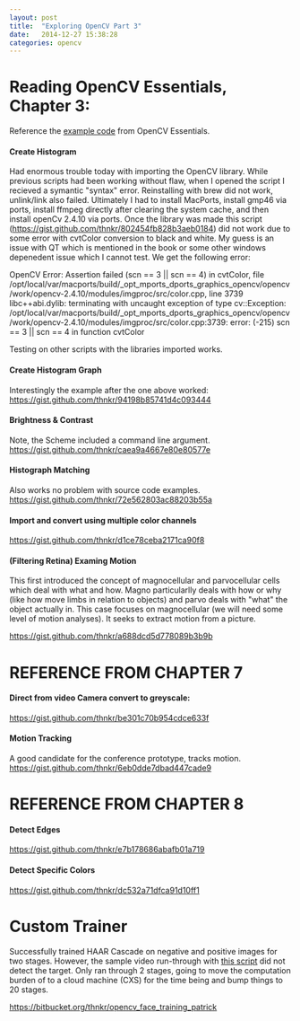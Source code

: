 ```yaml
---
layout: post
title:  "Exploring OpenCV Part 3"
date:   2014-12-27 15:38:28
categories: opencv
---
```


# Reading OpenCV Essentials, Chapter 3:

Reference the <a href="https://www.packtpub.com/code_download/17932" target="_blank">example code</a> from OpenCV Essentials.

#### Create Histogram
Had enormous trouble today with importing the OpenCV library. While previous scripts had been working without flaw, when I opened the script I recieved a symantic "syntax" error. Reinstalling with brew did not work, unlink/link also failed. Ultimately I had to install MacPorts, install gmp46 via ports, install ffmpeg directly after clearing the system cache, and then install openCv 2.4.10 via ports. Once the library was made this script (<a href="https://gist.github.com/thnkr/802454fb828b3aeb0184" target="_blank">https://gist.github.com/thnkr/802454fb828b3aeb0184</a>) did not work due to some error with cvtColor conversion to black and white. My guess is an issue with QT which is mentioned in the book or some other windows depenedent issue which I cannot test. We get the following error:

<p>
OpenCV Error: Assertion failed (scn == 3 || scn == 4) in cvtColor, file /opt/local/var/macports/build/_opt_mports_dports_graphics_opencv/opencv/work/opencv-2.4.10/modules/imgproc/src/color.cpp, line 3739
libc++abi.dylib: terminating with uncaught exception of type cv::Exception: /opt/local/var/macports/build/_opt_mports_dports_graphics_opencv/opencv/work/opencv-2.4.10/modules/imgproc/src/color.cpp:3739: error: (-215) scn == 3 || scn == 4 in function cvtColor
</p>

Testing on other scripts with the libraries imported works. 

#### Create Histogram Graph
Interestingly the example after the one above worked: <a href="https://gist.github.com/thnkr/94198b85741d4c093444" target="_blank">https://gist.github.com/thnkr/94198b85741d4c093444</a>

#### Brightness & Contrast
Note, the Scheme included a command line argument. <a href="https://gist.github.com/thnkr/caea9a4667e80e80577e" target="_blank">https://gist.github.com/thnkr/caea9a4667e80e80577e</a>

#### Histograph Matching
Also works no problem with source code examples. <a href="https://gist.github.com/thnkr/72e562803ac88203b55a" target="_blank">https://gist.github.com/thnkr/72e562803ac88203b55a</a>

#### Import and convert using multiple color channels
<a href="https://gist.github.com/thnkr/d1ce78ceba2171ca90f8">https://gist.github.com/thnkr/d1ce78ceba2171ca90f8</a>

#### (Filtering Retina) Examing Motion
This first introduced the concept of magnocellular and parvocellular cells which deal with what and how. Magno particularlly deals with how or why (like how move limbs in relation to objects) and parvo deals with "what" the object actually in. This case focuses on magnocellular (we will need some level of motion analyses). It seeks to extract motion from a picture.

<a href="https://gist.github.com/thnkr/a688dcd5d778089b3b9b" target="_blank">https://gist.github.com/thnkr/a688dcd5d778089b3b9b</a>

# REFERENCE FROM CHAPTER 7

#### Direct from video Camera convert to greyscale:
<a href="https://gist.github.com/thnkr/be301c70b954cdce633f">https://gist.github.com/thnkr/be301c70b954cdce633f</a>

#### Motion Tracking
A good candidate for the conference prototype, tracks motion. <a href="https://gist.github.com/thnkr/6eb0dde7dbad447cade9" target="_blank">https://gist.github.com/thnkr/6eb0dde7dbad447cade9</a>

# REFERENCE FROM CHAPTER 8

#### Detect Edges
<a href="https://gist.github.com/thnkr/e7b178686abafb01a719">https://gist.github.com/thnkr/e7b178686abafb01a719</a>

#### Detect Specific Colors
<a href="https://gist.github.com/thnkr/dc532a71dfca91d10ff1">https://gist.github.com/thnkr/dc532a71dfca91d10ff1</a>

# Custom Trainer
Successfully trained HAAR Cascade on negative and positive images for two stages. However, the sample video run-through with <a href="https://gist.github.com/thnkr/5a0016dc61e0e9391b5a" target="_blank">this script</a> did not detect the target. Only ran through 2 stages, going to move the computation burden of to a cloud machine (CXS) for the time being and bump things to 20 stages.

<a href="https://bitbucket.org/thnkr/opencv_face_training_patrick">https://bitbucket.org/thnkr/opencv_face_training_patrick</a>

